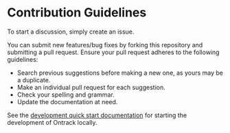 # Contribution Guidelines

To start a discussion, simply create an issue.

You can submit new features/bug fixes by forking this repository and submitting a pull request. Ensure your pull request adheres to the following guidelines:
- Search previous suggestions before making a new one, as yours may be a duplicate.
- Make an individual pull request for each suggestion.
- Check your spelling and grammar.
- Update the documentation at need.

See the [development quick start documentation](DEVELOPMENT.md) for starting the development of Ontrack locally.
